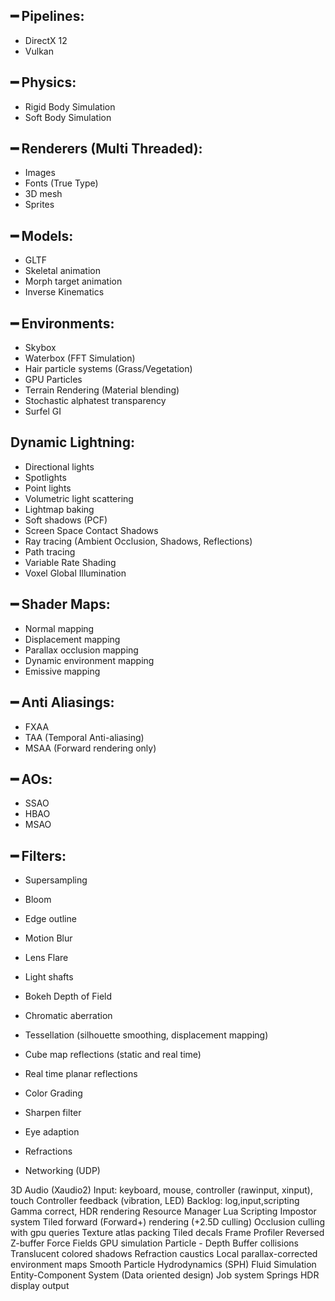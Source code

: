 ## ━ Pipelines:
  * DirectX 12
  * Vulkan

## ━ Physics:
  * Rigid Body Simulation
  * Soft Body Simulation

## ━ Renderers (Multi Threaded):
  * Images
  * Fonts (True Type)
  * 3D mesh
  * Sprites

## ━ Models:
  * GLTF
  * Skeletal animation
  * Morph target animation
  * Inverse Kinematics

## ━ Environments:
  * Skybox
  * Waterbox (FFT Simulation)
  * Hair particle systems (Grass/Vegetation)
  * GPU Particles
  * Terrain Rendering (Material blending)
  * Stochastic alphatest transparency
  * Surfel GI

## Dynamic Lightning:
  * Directional lights
  * Spotlights
  * Point lights
  * Volumetric light scattering
  * Lightmap baking
  * Soft shadows (PCF)
  * Screen Space Contact Shadows
  * Ray tracing (Ambient Occlusion, Shadows, Reflections)
  * Path tracing
  * Variable Rate Shading
  * Voxel Global Illumination

## ━ Shader Maps:
  * Normal mapping
  * Displacement mapping
  * Parallax occlusion mapping
  * Dynamic environment mapping
  * Emissive mapping

## ━ Anti Aliasings:
  * FXAA
  * TAA (Temporal Anti-aliasing)
  * MSAA (Forward rendering only)

## ━ AOs:
  * SSAO
  * HBAO
  * MSAO

## ━ Filters:
  * Supersampling
  * Bloom
  * Edge outline
  * Motion Blur
  * Lens Flare
  * Light shafts
  * Bokeh Depth of Field
  * Chromatic aberration
  * Tessellation (silhouette smoothing, displacement mapping)
  * Cube map reflections (static and real time)
  * Real time planar reflections
  * Color Grading
  * Sharpen filter
  * Eye adaption
  * Refractions

* Networking (UDP)

3D Audio (Xaudio2)
Input: keyboard, mouse, controller (rawinput, xinput), touch
Controller feedback (vibration, LED)
Backlog: log,input,scripting
Gamma correct, HDR rendering
Resource Manager
Lua Scripting
Impostor system
Tiled forward (Forward+) rendering (+2.5D culling)
Occlusion culling with gpu queries
Texture atlas packing
Tiled decals
Frame Profiler
Reversed Z-buffer
Force Fields GPU simulation
Particle - Depth Buffer collisions
Translucent colored shadows
Refraction caustics
Local parallax-corrected environment maps
Smooth Particle Hydrodynamics (SPH) Fluid Simulation
Entity-Component System (Data oriented design)
Job system
Springs
HDR display output
